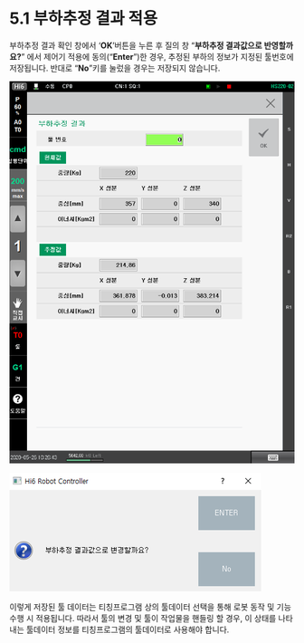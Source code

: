 # 5.1 부하추정 결과 적용

부하추정 결과 확인 창에서 ‘**OK**’버튼을 누른 후 질의 창 “**부하추정 결과값으로 반영할까요?**” 에서 제어기 적용에 동의(“**Enter**”)한 경우, 추정된 부하의 정보가 지정된 툴번호에 저장됩니다. 반대로 “**No**”키를 눌렀을 경우는 저장되지 않습니다.

![그림 9 부하추정 결과 화면](<../_assets/image (1).png>)

![그림 10 부하추정 결과 반영 질의 창](<../_assets/image (6).png>)

이렇게 저장된 툴 데이터는 티칭프로그램 상의 툴데이터 선택을 통해 로봇 동작 및 기능 수행 시 적용됩니다. 따라서 툴의 변경 및 툴이 작업물을 핸들링 할 경우, 이 상태를 나타내는 툴데이터 정보를 티칭프로그램의 툴데이터로 사용해야 합니다.
